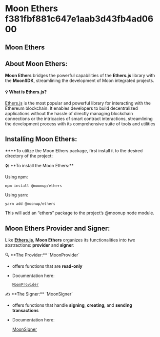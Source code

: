 # Moon Ethers f381fbf881c647e1aab3d43fb4ad0600

## Moon Ethers

## **About Moon Ethers:**

**Moon Ethers** bridges the powerful capabilities of the **Ethers.js** library with the **MoonSDK**, streamlining the development of Moon integrated projects.

#### 💡 What is Ethers.js?

[Ethers.js](https://docs.ethers.org/v5/) is the most popular and powerful library for interacting with the Ethereum blockchain. It enables developers to build decentralized applications without the hassle of directly managing blockchain connections or the intricacies of smart contract interactions, streamlining the development process with its comprehensive suite of tools and utilities

## **Installing Moon Ethers:**

\*\*\*\*To utilize the Moon Ethers package, first install it to the desired directory of the project:

🛠 \*\*To install the Moon Ethers:\*\*

Using npm:

`npm install @moonup/ethers`

Using yarn:

`yarn add @moonup/ethers`

This will add an “ethers” package to the project’s @moonup node module.

## **Moon Ethers Provider and Signer:**

Like [**Ethers.js**](https://docs.ethers.org/v5/), **Moon Ethers** organizes its functionalities into two abstractions: **provider** and **signer**:

🔍 \*\*The Provider:\*\* \`MoonProvider\`

* offers functions that are **read-only**
*   Documentation here:

    [`MoonProvider`](moonprovider-98424fc361554e529b42c6618739e9be.md)

✍️  \*\*The Signer:\*\* \`MoonSigner\`

* offers functions that handle **signing**, **creating**, and **sending transactions**
*   Documentation here:

    [MoonSigner](moonsigner-48c2980a33ab459b98198d189f18f641.md)
